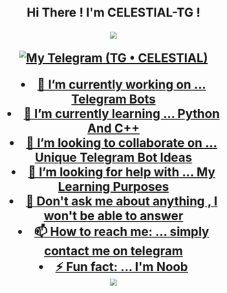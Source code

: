 <h1 align="center">Hi There !  I'm CELESTIAL-TG !  
</p>
<p align="center">
<img src="https://readme-typing-svg.herokuapp.com?color=1C71FA&width=420&lines=Nice+To+Meet+You;Hope+We+Become+Friends">
</p>
<p align="center">
  <a href="https://t.me/ClelestialXTG"><img src="https://graph.org//file/eb41085d7a0c564462dc1.jpg" alt="My Telegram (TG • CELESTIAL)"


  
- 🔭 I’m currently working on ... Telegram Bots
- 🌱 I’m currently learning ... Python And C++
- 👯 I’m looking to collaborate on ... Unique Telegram Bot Ideas
- 🤔 I’m looking for help with ... My Learning Purposes
- 💬 Don't ask me about anything , I won't be able to answer
- 📫 How to reach me: ... simply contact me on telegram
- ⚡ Fun fact: ... I'm Noob

 <a href="https://telegram.me/celestialxtg">
    <img src="https://img.shields.io/badge/Telegram-blue?style=for-the-badge&logo=telegram"/>
  </a>  
 </a>
